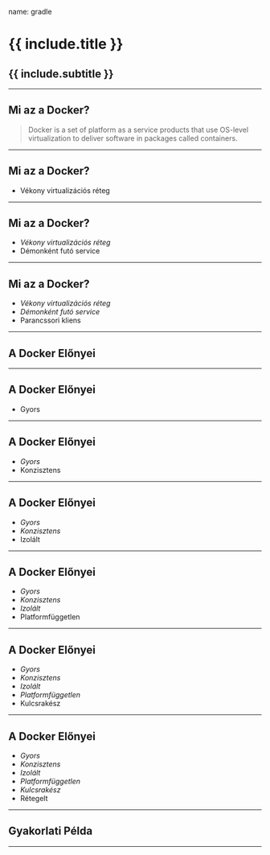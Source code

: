 name: gradle

# {{ include.title }}
## {{ include.subtitle }}

---

## Mi az a Docker?

> Docker is a set of platform as a service products that use OS-level virtualization to deliver software in packages called containers.


---

## Mi az a Docker?

- Vékony virtualizációs réteg

---

## Mi az a Docker?

- *Vékony virtualizációs réteg*
- Démonként futó service

---

## Mi az a Docker?

- *Vékony virtualizációs réteg*
- *Démonként futó service*
- Parancssori kliens

---

## A Docker Előnyei

---

## A Docker Előnyei

- Gyors

---

## A Docker Előnyei

- *Gyors*
- Konzisztens
---

## A Docker Előnyei

- *Gyors*
- *Konzisztens*
- Izolált

---

## A Docker Előnyei

- *Gyors*
- *Konzisztens*
- *Izolált*
- Platformfüggetlen

---

## A Docker Előnyei

- *Gyors*
- *Konzisztens*
- *Izolált*
- *Platformfüggetlen*
- Kulcsrakész

---

## A Docker Előnyei

- *Gyors*
- *Konzisztens*
- *Izolált*
- *Platformfüggetlen*
- *Kulcsrakész*
- Rétegelt

---

## Gyakorlati Példa

---